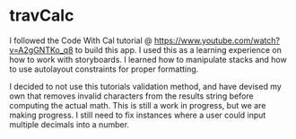 # travCalc

I followed the Code With Cal tutorial @ https://www.youtube.com/watch?v=A2gGNTKo_q8 to build this app. I used this as a learning experience
on how to work with storyboards. I learned how to manipulate stacks and how to use autolayout constraints for proper formatting.

I decided to not use this tutorials validation method, and have devised my own that removes invalid characters from the results string before 
computing the actual math. This is still a work in progress, but we are making progress. I still need to fix instances where a user could input 
multiple decimals into a number. 
